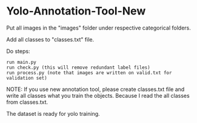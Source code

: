 # Yolo-Annotation-Tool-New

Put all images in the "images" folder under respective categorical folders.

Add all classes to "classes.txt" file.

Do steps:
```
run main.py
run check.py (this will remove redundant label files)
run process.py (note that images are written on valid.txt for validation set)
```

NOTE: If you use new annotation tool, please create classes.txt file and write all classes what you train the objects. Because I read the all classes from classes.txt.

The dataset is ready for yolo training.
